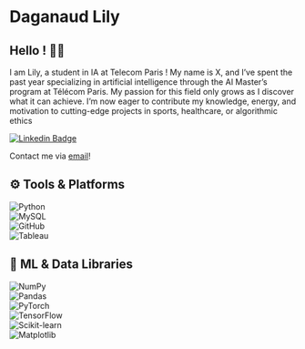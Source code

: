 # Daganaud Lily

## Hello ! 👋👋

I am Lily, a student in IA at Telecom Paris ! 
My name is X, and I’ve spent the past year specializing in artificial intelligence through the AI Master’s program at Télécom Paris. My passion for this field only grows as I discover what it can achieve. I’m now eager to contribute my knowledge, energy, and motivation to cutting-edge projects in sports, healthcare, or algorithmic ethics

[![Linkedin Badge](https://img.shields.io/badge/-Lilydng-blue?style=flat-square&logo=Linkedin&logoColor=white&link=https://www.linkedin.com/in/lily-daganaud/)](https://www.linkedin.com/in/lily-daganaud/)

Contact me via [email](mailto:lily.daganaud@telecom-paris.fr)!


## ⚙️ Tools & Platforms

![Python](https://img.shields.io/badge/-Python-black?style=flat-square&logo=python)  
![MySQL](https://img.shields.io/badge/-MySQL-black?style=flat-square&logo=mysql&logoColor=white)  
![GitHub](https://img.shields.io/badge/-GitHub-181717?style=flat-square&logo=github)  
![Tableau](https://img.shields.io/badge/-Tableau-4E73A5?style=flat-square&logo=tableau&logoColor=white) 

## 🤖 ML & Data Libraries

![NumPy](https://img.shields.io/badge/-NumPy-013243?style=flat-square&logo=numpy&logoColor=white)  
![Pandas](https://img.shields.io/badge/-Pandas-150458?style=flat-square&logo=pandas&logoColor=white)  
![PyTorch](https://img.shields.io/badge/-PyTorch-EE4C2C?style=flat-square&logo=pytorch&logoColor=white)  
![TensorFlow](https://img.shields.io/badge/-TensorFlow-FF6F00?style=flat-square&logo=tensorflow&logoColor=white)  
![Scikit-learn](https://img.shields.io/badge/-Scikit--learn-F7931E?style=flat-square&logo=scikit-learn&logoColor=white)  
![Matplotlib](https://img.shields.io/badge/-Matplotlib-11557C?style=flat-square&logo=matplotlib&logoColor=white)  
